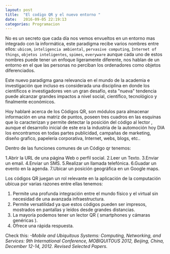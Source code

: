 ```yaml
---
layout: post
title:  "El codigo QR y el nuevo entorno "
date:   2016-09-05 22:19:13
categories: Programacion
---
```


No es un secreto que cada día nos vemos envueltos en un entorno mas integrado con la informática, este paradigma recibe varios nombres entre ellos: `ubicom`, `inteligencia ambiental`, `pervasive computing`, `Internet of things`, `objetos inteligentes`, `spimes`, `everyware` aunque cada uno de estos nombres puede tener un enfoque ligeramente diferente, nos hablan de un entorno en el que las personas no perciban los ordenadores como objetos diferenciados.

Este nuevo paradigma gana relevancia en el mundo de la academia e investigación que incluso es considerada una disciplina en donde los científicos e investigadores ven un gran desafío,  esta "nueva" tendencia puede alcanzar grandes impactos a nivel social, científico, tecnológico y finalmente económicos.

Hoy hablaré acerca de los Códigos QR, son módulos para almacenar información en una matriz de puntos, poseen tres cuadros en las esquinas que lo caracterizan y permite detectar la posición del código al lector , aunque el desarrollo inicial de este era la industria de la automoción hoy DIA los encontramos en todas partes publicidad, campañas de marketing, diseño grafico, papelería corporativa, Internet, webs, blogs, etc.. 



Dentro de las funciones comunes de un Código qr tenemos:

1.Abrir la URL de una página Web o perfil social.
2.Leer un Texto.
3.Enviar un email.
4.Enviar un SMS.
5.Realizar un llamada telefónica.
6.Guadar un evento en la agenda.
7.Ubicar un posición geográfica en un Google maps.


Los códigos QR juegan un rol relevante en la aplicación de la computación ubicua por varias razones entre ellas tenemos:

1. Permite una profunda integración entre el mundo físico y el virtual sin necesidad de una avanzada infraestructura.
2. Permite versatilidad ya que estos códigos pueden ser impresos, mostrados en pantallas y leídos desde grandes distancias.
3. La mayoría podemos tener un lector QR ( smartphones y cámaras genéricas ).
4. Ofrece una rápida respuesta.



Check this:
*-Mobile and Ubiquitous Systems: Computing, Networking, and Services: 9th International Conference, MOBIQUITOUS 2012, Beijing, China, December 12-14, 2012. Revised Selected Papers.*
